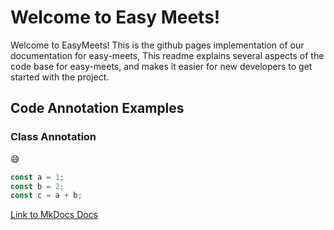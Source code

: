 # Welcome to Easy Meets!

Welcome to EasyMeets! This is the github pages implementation of our documentation for easy-meets,
This readme explains several aspects of the code base for easy-meets, and makes it easier for 
new developers to get started with the project.

## Code Annotation Examples

### Class Annotation
:smile:

```javascript title="src/Class.js"
const a = 1;
const b = 2;
const c = a + b;
```


[Link to MkDocs Docs](https://squidfunk.github.io/mkdocs-material/reference/code-blocks/)
